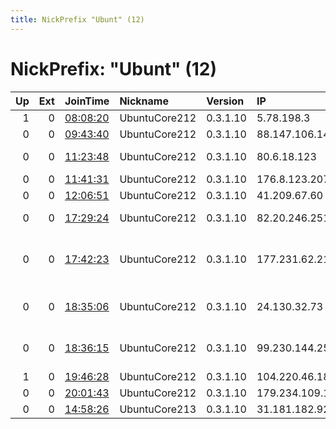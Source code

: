 ```yaml
---
title: NickPrefix "Ubunt" (12)
---
```


# NickPrefix: "Ubunt" (12)

|   Up |   Ext | JoinTime                                                                                            | Nickname      | Version   | IP              | AS                                      | CC   |   ORp |   Dirp | OS    | Contact   |   eFamMembers |
|-----:|------:|:----------------------------------------------------------------------------------------------------|:--------------|:----------|:----------------|:----------------------------------------|:-----|------:|-------:|:------|:----------|--------------:|
|    1 |     0 | [08:08:20](https://metrics.torproject.org/rs.html#details/ED6459CA32D0CBEEA07FB63394ABC681FF9E1456) | UbuntuCore212 | 0.3.1.10  | 5.78.198.3      | Pars Online PJS                         | ir   | 43699 |      0 | Linux | None      |             1 |
|    0 |     0 | [09:43:40](https://metrics.torproject.org/rs.html#details/0A761E064BCE2CCF5411D46427F587205B301409) | UbuntuCore212 | 0.3.1.10  | 88.147.106.149  | EOLO S.p.A.                             | it   | 35523 |      0 | Linux | None      |             1 |
|    0 |     0 | [11:23:48](https://metrics.torproject.org/rs.html#details/543476843C501C2D326FAA491077B96527BE0A1F) | UbuntuCore212 | 0.3.1.10  | 80.6.18.123     | Virgin Media Limited                    | gb   | 41377 |      0 | Linux | None      |             1 |
|    0 |     0 | [11:41:31](https://metrics.torproject.org/rs.html#details/1F8E625961C318A942593C2AF9BB84563CF351F9) | UbuntuCore212 | 0.3.1.10  | 176.8.123.207   | Kyivstar PJSC                           | ua   | 37915 |      0 | Linux | None      |             1 |
|    0 |     0 | [12:06:51](https://metrics.torproject.org/rs.html#details/5E9857ABB3C2472F826894DA32188A46D0F5FBBF) | UbuntuCore212 | 0.3.1.10  | 41.209.67.60    | Sudatel                                 | sd   | 42561 |      0 | Linux | None      |             1 |
|    0 |     0 | [17:29:24](https://metrics.torproject.org/rs.html#details/B979358CEB5547C674279AF317D81FF50DB9E3E5) | UbuntuCore212 | 0.3.1.10  | 82.20.246.251   | Virgin Media Limited                    | gb   | 35705 |      0 | Linux | None      |             1 |
|    0 |     0 | [17:42:23](https://metrics.torproject.org/rs.html#details/0EC555B61C9D5DB2067662BEE1738920C9132968) | UbuntuCore212 | 0.3.1.10  | 177.231.62.210  | SERVICIO Y EQUIPO EN TELEFONu00CDA INTE | mx   | 40823 |      0 | Linux | None      |             1 |
|    0 |     0 | [18:35:06](https://metrics.torproject.org/rs.html#details/57ABE245485D16F31C2F4107A7F937EA439ACAE9) | UbuntuCore212 | 0.3.1.10  | 24.130.32.73    | Comcast Cable Communications, LLC       | us   | 38101 |      0 | Linux | None      |             1 |
|    0 |     0 | [18:36:15](https://metrics.torproject.org/rs.html#details/AD3BBB58AD0C43269A63040A9B386D2769565774) | UbuntuCore212 | 0.3.1.10  | 99.230.144.253  | Rogers Communications Canada Inc.       | ca   | 44749 |      0 | Linux | None      |             1 |
|    1 |     0 | [19:46:28](https://metrics.torproject.org/rs.html#details/70AAE6769CE23CF3B7FFAA1FA8BE44EB763850EF) | UbuntuCore212 | 0.3.1.10  | 104.220.46.187  | vanoppen.biz LLC                        | us   | 45415 |      0 | Linux | None      |             1 |
|    0 |     0 | [20:01:43](https://metrics.torproject.org/rs.html#details/6892BAC746FEC603076A24261A0E3D53B3B163B5) | UbuntuCore212 | 0.3.1.10  | 179.234.109.102 | CLARO S.A.                              | br   | 41787 |      0 | Linux | None      |             1 |
|    0 |     0 | [14:58:26](https://metrics.torproject.org/rs.html#details/5380621D85FA863E1E19CB49644917FDE7DAEA5F) | UbuntuCore213 | 0.3.1.10  | 31.181.182.92   | Rostelecom                              | ru   | 36997 |      0 | Linux | None      |             1 |
